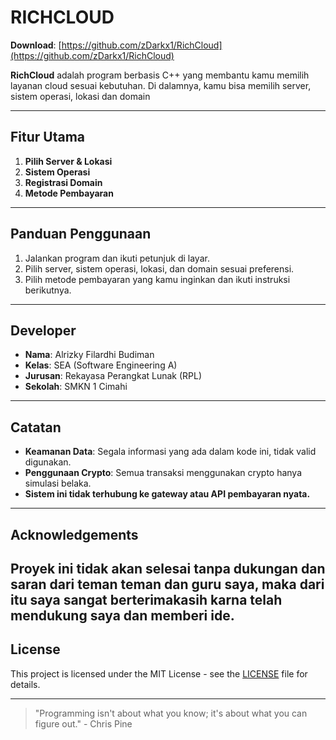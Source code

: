 # RICHCLOUD

**Download**: [https://github.com/zDarkx1/RichCloud](https://github.com/zDarkx1/RichCloud)

**RichCloud** adalah program berbasis C++ yang membantu kamu memilih layanan cloud sesuai kebutuhan. Di dalamnya, kamu bisa memilih server, sistem operasi, lokasi dan domain

---

## Fitur Utama

1. **Pilih Server & Lokasi**  
2. **Sistem Operasi**  
3. **Registrasi Domain**    
4. **Metode Pembayaran**  
---

## Panduan Penggunaan

1. Jalankan program dan ikuti petunjuk di layar.  
2. Pilih server, sistem operasi, lokasi, dan domain sesuai preferensi.  
3. Pilih metode pembayaran yang kamu inginkan dan ikuti instruksi berikutnya.  

---

## Developer

- **Nama**: Alrizky Filardhi Budiman  
- **Kelas**: SEA (Software Engineering A)  
- **Jurusan**: Rekayasa Perangkat Lunak (RPL)  
- **Sekolah**: SMKN 1 Cimahi  

---

## Catatan

- **Keamanan Data**: Segala informasi yang ada dalam kode ini, tidak valid digunakan.  
- **Penggunaan Crypto**: Semua transaksi menggunakan crypto hanya simulasi belaka.  
- **Sistem ini tidak terhubung ke gateway atau API pembayaran nyata.**

---

## Acknowledgements

Proyek ini tidak akan selesai tanpa dukungan dan saran dari teman teman dan guru saya, maka dari itu saya sangat berterimakasih karna telah mendukung saya dan memberi ide.
---

## License

This project is licensed under the MIT License - see the [LICENSE](LICENSE) file for details.

---
> "Programming isn't about what you know; it's about what you can figure out." - Chris Pine
